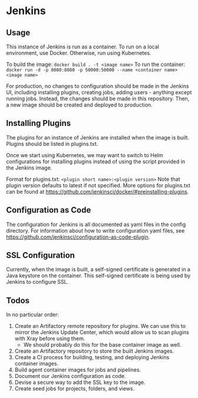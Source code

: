 # Jenkins

## Usage
This instance of Jenkins is run as a container. To run on a local environment, use Docker. Otherwise, run using Kubernetes.

To build the image:
`docker build . -t <image name>`
To run the container:
`docker run -d -p 8080:8080 -p 50000:50000 --name <container name> <image name>`

For production, no changes to configuration should be made in the Jenkins UI, including installing plugins, creating jobs, adding users - anything except running jobs. Instead, the changes should be made in this repository. Then, a new image should be created and deployed to production.

## Installing Plugins
The plugins for an instance of Jenkins are installed when the image is built. Plugins should be listed in plugins.txt. 

Once we start using Kubernetes, we may want to switch to Helm configurations for installing plugins instead of using the script provided in the Jenkins image.

Format for plugins.txt:
`<plugin short name>:<plugin version>`
Note that plugin version defaults to latest if not specified. More options for plugins.txt can be found at https://github.com/jenkinsci/docker/#preinstalling-plugins.

## Configuration as Code
The configuration for Jenkins is all documented as yaml files in the config directory. For information about how to write configuration yaml files, see https://github.com/jenkinsci/configuration-as-code-plugin.

## SSL Configuration
Currently, when the image is built, a self-signed certificate is generated in a Java keystore on the container. This self-signed certificate is being used by Jenkins to configure SSL.

## Todos
In no particular order:
1. Create an Artifactory remote repository for plugins. We can use this to mirror the Jenkins Update Center, which would allow us to scan plugins with Xray before using them.
    - We should probably do this for the base container image as well.
2. Create an Artifactory repository to store the built Jenkins images.
3. Create a CI process for building, testing, and deploying Jenkins container images.
4. Build agent container images for jobs and pipelines.
5. Document our Jenkins configuration as code.
6. Devise a secure way to add the SSL key to the image.
7. Create seed jobs for projects, folders, and views.
